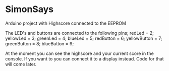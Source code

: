# SimonSays
Arduino project with Highscore connected to the EEPROM

The LED's and buttons are connected to the following pins;
redLed = 2;
yellowLed = 3;
greenLed = 4;
blueLed = 5;
redButton = 6;
yellowButton = 7;
greenButton = 8;
blueButton = 9;

At the moment you can see the highscore and your current score in the console. If you want to you can connect it to a display instead. Code for that will come later.
